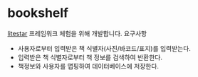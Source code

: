 # bookshelf

[litestar](https://litestar.dev) 프레임워크 체험을 위해 개발합니다.
요구사항

- 사용자로부터 입력받은 책 식별자(사진/바코드/표지)를 입력받는다.
- 입력받은 책 식별자로부터 책 정보를 검색하여 반환한다.
- 책정보와 사용자를 맵핑하여 데이터베이스에 저장한다.
